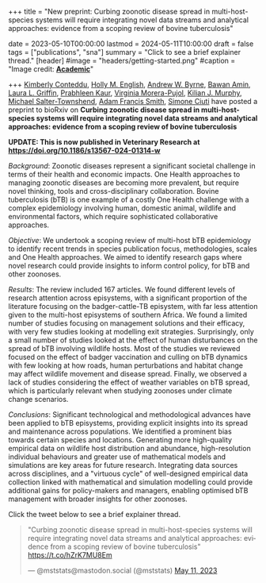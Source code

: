 +++
title = "New preprint: Curbing zoonotic disease spread in multi-host-species systems will require integrating novel data streams and analytical approaches: evidence from a scoping review of bovine tuberculosis"

date = 2023-05-10T00:00:00
lastmod = 2024-05-11T10:00:00
draft = false
tags = ["publications", "sna"]
summary = "Click to see a brief explainer thread."
[header]
#image = "headers/getting-started.png"
#caption = "Image credit: [**Academic**](https://github.com/gcushen/hugo-academic/)"

+++
[Kimberly Conteddu](https://www.data-science.ie/user/kimberlyconteddu/),
[Holly M. English](https://orcid.org/0000-0002-8854-6707),
[Andrew W. Byrne](https://www.researchgate.net/profile/Andrew-Byrne-6),
[Bawan Amin](https://scholar.google.com/citations?user=Q2xguAoAAAAJ&hl=en&oi=ao),
[Laura L. Griffin](https://twitter.com/lauraelgriffin),
[Prabhleen Kaur](https://www.linkedin.com/in/prabhleen-kaur-963b8a197/), 
[Virginia Morera-Pujol](https://ecoevo.social/@virginiamp),
[Kilian J. Murphy](https://www.researchgate.net/profile/Kilian-Murphy-3),
[Michael Salter-Townshend](/home/index.html),
[Adam Francis Smith](https://www.researchgate.net/profile/Adam-Smith-152),
[Simone Ciuti](https://sites.google.com/ucd.ie/wildl-ecol-behav-at-ucd) 
have posted a preprint to bioRxiv on 
**Curbing zoonotic disease spread in multi-host-species systems will require integrating novel data streams and analytical approaches: evidence from a scoping review of bovine tuberculosis**

**UPDATE: This is now published in Veterinary Research at https://doi.org/10.1186/s13567-024-01314-w**

*Background*: Zoonotic diseases represent a significant societal challenge in terms of their health and economic impacts. One Health approaches to managing zoonotic diseases are becoming more prevalent, but require novel thinking, tools and cross-disciplinary collaboration. Bovine tuberculosis (bTB) is one example of a costly One Health challenge with a complex epidemiology involving human, domestic animal, wildlife and environmental factors, which require sophisticated collaborative approaches. 

*Objective*: We undertook a scoping review of multi-host bTB epidemiology to identify recent trends in species publication focus, methodologies, scales and One Health approaches. We aimed to identify research gaps where novel research could provide insights to inform control policy, for bTB and other zoonoses. 

*Results*: The review included 167 articles. We found different levels of research attention across episystems, with a significant proportion of the literature focusing on the badger-cattle-TB episystem, with far less attention given to the multi-host episystems of southern Africa. We found a limited number of studies focusing on management solutions and their efficacy, with very few studies looking at modelling exit strategies. Surprisingly, only a small number of studies looked at the effect of human disturbances on the spread of bTB involving wildlife hosts. Most of the studies we reviewed focused on the effect of badger vaccination and culling on bTB dynamics with few looking at how roads, human perturbations and habitat change may affect wildlife movement and disease spread. Finally, we observed a lack of studies considering the effect of weather variables on bTB spread, which is particularly relevant when studying zoonoses under climate change scenarios. 

*Conclusions*: Significant technological and methodological advances have been applied to bTB episystems, providing explicit insights into its spread and maintenance across populations. We identified a prominent bias towards certain species and locations. Generating more high-quality empirical data on wildlife host distribution and abundance, high-resolution individual behaviours and greater use of mathematical models and simulations are key areas for future research. Integrating data sources across disciplines, and a "virtuous cycle" of well-designed empirical data collection linked with mathematical and simulation modelling could provide additional gains for policy-makers and managers, enabling optimised bTB management with broader insights for other zoonoses.

Click the tweet below to see a brief explainer thread.
<blockquote class="twitter-tweet"><p lang="en" dir="ltr">&quot;Curbing zoonotic disease spread in multi-host-species systems will require integrating novel data streams and analytical approaches: evidence from a scoping review of bovine tuberculosis&quot; <a href="https://t.co/hZrK7MU8Em">https://t.co/hZrK7MU8Em</a></p>&mdash; @mststats@mastodon.social (@mststats) <a href="https://twitter.com/mststats/status/1656614626711199746?ref_src=twsrc%5Etfw">May 11, 2023</a></blockquote> <script async src="https://platform.twitter.com/widgets.js" charset="utf-8"></script>
